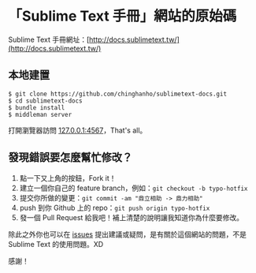 # 「Sublime Text 手冊」網站的原始碼

Sublime Text 手冊網址：[http://docs.sublimetext.tw/](http://docs.sublimetext.tw/)

## 本地建置

    $ git clone https://github.com/chinghanho/sublimetext-docs.git
    $ cd sublimetext-docs
    $ bundle install
    $ middleman server

打開瀏覽器訪問 [127.0.0.1:4567](http://127.0.0.1:4567)，That's all。

## 發現錯誤要怎麼幫忙修改？

1. 點一下又上角的按鈕，Fork it！
2. 建立一個你自己的 feature branch，例如：`git checkout -b typo-hotfix`
3. 提交你所做的變更：`git commit -am "鼎立相助 -> 鼎力相助"`
4. push 到你 Github 上的 repo：`git push origin typo-hotfix`
5. 發一個 Pull Request 給我吧！補上清楚的說明讓我知道你為什麼要修改。

除此之外你也可以在 [issues](https://github.com/chinghanho/sublimetext-docs/issues) 提出建議或疑問，是有關於這個網站的問題，不是 Sublime Text 的使用問題。XD

感謝！
